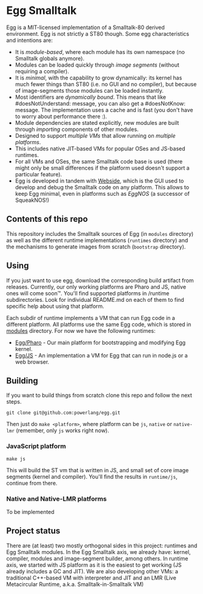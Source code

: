 # Egg Smalltalk

Egg is a MIT-licensed implementation of a Smalltalk-80 derived environment.
Egg is not strictly a ST80 though. Some egg characteristics
and intentions are:
 - It is _module-based_, where each module has its own namespace (no Smalltalk globals anymore).
 - Modules can be loaded quickly through _image segments_ (without requiring a compiler).
 - It is _minimal_, with the capability to grow dynamically: its kernel has much fewer
   things than ST80 (i.e. no GUI and no compiler), but because of image-segments those
   modules can be loaded instantly.
 - Most identifiers are _dynamically bound_. This means that like #doesNotUnderstand:
   message, you can also get a #doesNotKnow: message. The implementation uses a cache and
   is fast (you don't have to worry about performance there :).
 - Module dependencies are stated explicitly, new modules are built through _importing_
   components of other modules.
 - Designed to support _multiple VMs_ that allow running on _multiple platforms_.
 - This includes native JIT-based VMs for popular OSes and JS-based runtimes.
 - For all VMs and OSes, the same Smalltalk code base is used (there might only be small
   differences if the platform used doesn't support a particular feature).
 - Egg is developed in tandem with [Webside](https://github.com/guillermoamaral/Webside),
   which is the GUI used to develop and debug the Smalltalk code on any platform.
   This allows to keep Egg minimal, even in platforms such as _EggNOS_ (a successor of
   SqueakNOS!)


## Contents of this repo

This repository includes the Smalltalk sources of Egg (in `modules` directory) as
well as the different runtime implementations (`runtimes` directory) and the
mechanisms to generate images from scratch (`bootstrap` directory).

## Using

If you just want to use egg, download the corresponding build artifact from releases.
Currently, our only working platforms are Pharo and JS, native ones will come soon™. You'll find
supported platforms in /runtime subdirectories. Look for individual README.md on each
of them to find specific help about using that platform.

Each subdir of runtime implements a VM that can run Egg code in a different platform. All
platforms use the same Egg code, which is stored in [modules](modules) directory. For
now we have the following runtimes:

- [Egg/Pharo](runtime/pharo) - Our main platform for bootstrapping and modifying Egg kernel.
- [Egg/JS](runtime/js) - An implementation a VM for Egg that can run in node.js or a web browser.

## Building

If you want to build things from scratch clone this repo and follow the next steps.

```
git clone git@github.com:powerlang/egg.git
```

Then just do `make <platform>`, where platform can be `js`, `native` or `native-lmr` (remember,
only `js` works right now).

### JavaScript platform

```
make js
```

This will build the ST vm that is written in JS, and small set of core image segments (kernel and compiler).
You'll find the results in `runtime/js`, continue from there.

### Native and Native-LMR platforms

To be implemented

## Project status

There are (at least) two mostly orthogonal sides in this project: runtimes and Egg Smalltalk modules.
In the Egg Smalltalk axis, we already have: kernel, compiler, modules and image-segment builder, among others.
In runtime axis, we started with JS platform as it is the easiest to get working (JS
already includes a GC and JIT).
We are also developing other VMs: a traditional C++-based VM with interpreter and JIT and an LMR (Live Metacircular Runtime, a.k.a. Smalltalk-in-Smalltalk VM)

